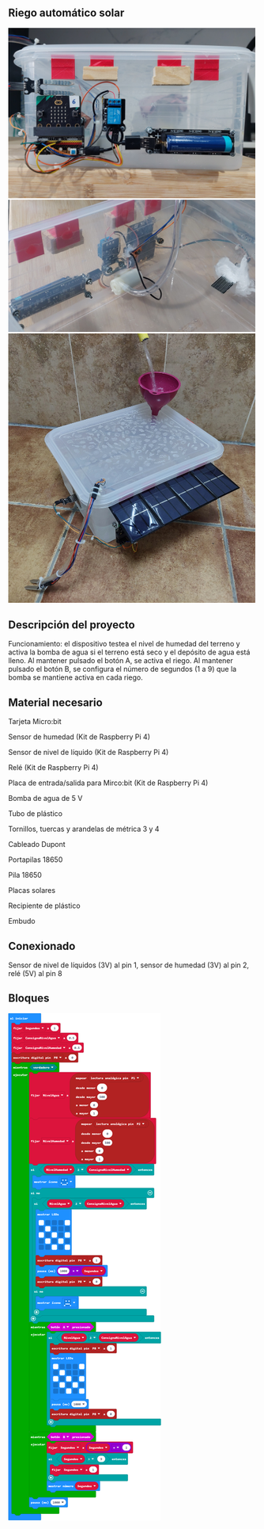 ## Riego automático solar

<img src="https://github.com/IESValledelSol/RiegoAutomatico/blob/master/20230422_184611.jpg" width="500px">

<img src="https://github.com/IESValledelSol/RiegoAutomatico/blob/master/20230422_184719.jpg" width="500px">

<img src="https://github.com/IESValledelSol/RiegoAutomatico/blob/master/20230428_075157.jpg" width="500px">

## Descripción del proyecto

Funcionamiento: el dispositivo testea el nivel de humedad del terreno y activa la bomba de agua si el terreno está seco y el depósito de agua está lleno. Al mantener pulsado el botón A, se activa el riego. Al mantener pulsado el botón B, se configura el número de segundos (1 a 9) que la bomba se mantiene activa en cada riego.

## Material necesario

Tarjeta Micro:bit

Sensor de humedad (Kit de Raspberry Pi 4)

Sensor de nivel de líquido (Kit de Raspberry Pi 4)

Relé (Kit de Raspberry Pi 4)

Placa de entrada/salida para Mirco:bit (Kit de Raspberry Pi 4)

Bomba de agua de 5 V

Tubo de plástico

Tornillos, tuercas y arandelas de métrica 3 y 4

Cableado Dupont

Portapilas 18650

Pila 18650

Placas solares

Recipiente de plástico

Embudo

## Conexionado

Sensor de nivel de líquidos (3V) al pin 1, sensor de humedad (3V) al pin 2, relé (5V) al pin 8

## Bloques

![A rendered view of the blocks](https://github.com/IESValledelSol/RiegoAutomatico/raw/master/.github/makecode/blocks.png)
